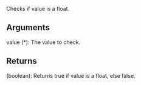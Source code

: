 Checks if value is a float.


## Arguments
value (*): The value to check.


## Returns
(boolean): Returns true if value is a float, else false.
